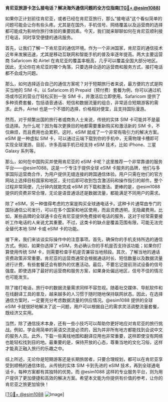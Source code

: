 **肯尼亚旅游卡怎么接电话？解决海外通信问题的全方位指南[[TG💪+ @esim1088](https://t.me/s/esim1088)]**

如果你正计划前往肯尼亚，或者已经在肯尼亚旅行，那么“接电话”这个看似简单的问题可能会让你有些头疼。尤其是在国外，手机信号、网络覆盖以及运营商的选择都可能成为影响你旅行体验的重要因素。今天，我们就来聊聊如何在肯尼亚顺利接打电话，同时享受便捷的通讯服务。

首先，让我们了解一下肯尼亚的通信环境。作为一个非洲国家，肯尼亚的通信技术近年来发展迅速，尤其是移动互联网和智能手机的普及率逐年提高。两大主要运营商 Safaricom 和 Airtel 在肯尼亚的覆盖率极高，几乎可以覆盖全国大部分地区。因此，无论你在肯尼亚的哪个角落，只要选择合适的运营商和服务方式，接打电话都不会成为问题。

那么，如何选择适合自己的通信方案呢？对于短期旅行者来说，最方便的方式是购买当地的 SIM 卡。以 Safaricom 的 Prepaid（预付费）套餐为例，你可以通过机场或市区的营业厅轻松买到一张 SIM 卡，并激活后立即使用。Safaricom 提供了多种资费套餐，包括语音通话、短信和数据流量的组合，非常适合短期游客的需求。此外，Airtel 也是一个不错的选择，价格相对便宜，且支持国际漫游。

然而，对于频繁出国的旅行者或商务人士来说，传统的实体 SIM 卡可能并不是最佳选择。为什么呢？因为每次更换目的地都需要重新购买和激活新的 SIM 卡，不仅麻烦，而且费用也会累积。这时，eSIM 就成了一个非常有吸引力的解决方案。eSIM 是一种虚拟 SIM 卡，可以通过云端下载到你的手机中，无需物理卡槽即可实现全球漫游。目前，许多高端手机已经支持 eSIM 技术，比如 iPhone、三星 Galaxy 系列等。

那么，如何在中国购买并使用肯尼亚的 eSIM 卡呢？这里推荐一个非常靠谱的服务平台——@esim1088。这是一个专注于提供全球 eSIM 卡服务的品牌，他们与多家国际运营商合作，为用户提供无缝连接的跨国通信体验。用户只需在他们的官方网站上选择目标国家和地区，支付后即可收到包含激活码和操作指引的邮件。整个过程非常简便，几分钟内就能完成 eSIM 的下载和激活。更棒的是，@esim1088 提供的资费非常合理，无论是语音通话还是数据流量，都能满足不同用户的需求。

除了 eSIM，另一种值得考虑的方案是购买全球通电话卡。这种卡片通常由专门的国际通信公司发行，可以在多个国家和地区使用，而且资费透明，无隐藏费用。比如，某些品牌的全球通卡会在肯尼亚提供免费接听电话的服务，这对于经常需要接听工作电话的人来说尤其重要。不过，这类卡的缺点是覆盖范围有限，可能无法完全替代本地 SIM 卡或 eSIM 卡的功能。

接下来，我们来谈谈实际操作中的注意事项。首先，确保你的手机支持所选的通信方式。例如，如果你选择了 eSIM，务必确认你的手机是否支持该功能；如果你打算使用传统 SIM 卡，则需要检查手机是否兼容当地频段。其次，了解当地的通话资费政策非常重要。肯尼亚的运营商通常会根据通话时长、短信数量以及数据流量进行计费，有些套餐还会有额外的优惠活动。最后，不要忘记提前测试设备的信号强度。即使选择了最好的运营商和服务方案，如果身处偏远地区，信号不佳的情况也可能发生。

除了接打电话，旅行中的数据流量需求同样不容忽视。随着社交媒体、导航软件和在线翻译工具的普及，越来越多的人习惯于随时随地保持联网状态。因此，在选择通信方案时，一定要充分考虑数据流量的供应情况。@esim1088 提供的全球 eSIM 卡就很好地解决了这一问题，用户可以根据自己的需求灵活调整流量套餐，既经济又实用。

当然，除了通信技术本身，还有一些小技巧可以帮助你更好地应对肯尼亚的旅行挑战。例如，学会用简单的英语交流是必须的，因为并非所有地方都能找到会说中文的服务人员。此外，下载一些离线地图和翻译应用也非常重要，这样即使没有网络也能轻松找到目的地。最重要的是，保持开放的心态，尊重当地的文化习俗，这样才能真正融入旅行的乐趣之中。

综上所述，无论你是短期游客还是长期旅居者，只要合理规划，都可以在肯尼亚享受到顺畅的通信体验。从传统的实体 SIM 卡到先进的 eSIM 技术，再到全球通电话卡，每种方案都有其独特的优势。而 @esim1088 这样的专业服务平台，则为用户提供了更加便捷和高效的解决方案。希望本文能为你提供有价值的参考，让你的肯尼亚之旅更加愉快！

[[TG💪+ @esim1088](https://t.me/s/esim1088) ![Image](https://i.postimg.cc/4NQfJmqS/Snipaste-2025-05-13-00-14-12.png)]